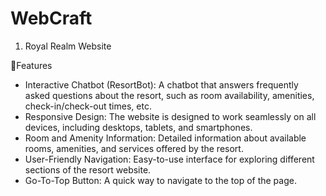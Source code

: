 # WebCraft

1) Royal Realm Website

  🤩Features
- Interactive Chatbot (ResortBot): A chatbot that answers frequently asked questions about the resort, such as room availability, amenities, check-in/check-out times, etc.
- Responsive Design: The website is designed to work seamlessly on all devices, including desktops, tablets, and smartphones.
- Room and Amenity Information: Detailed information about available rooms, amenities, and services offered by the resort.
- User-Friendly Navigation: Easy-to-use interface for exploring different sections of the resort website.
- Go-To-Top Button: A quick way to navigate to the top of the page.
